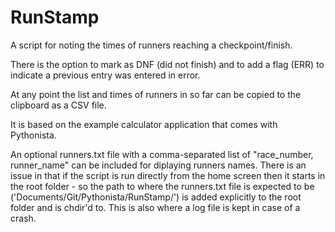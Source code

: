 # RunStamp

A script for noting the times of runners reaching a checkpoint/finish.

There is the option to mark as DNF (did not finish) and to add a flag (ERR) to indicate a previous entry was entered in error.

At any point the list and times of runners in so far can be copied to the clipboard as a CSV file.

It is based on the example calculator application that comes with Pythonista.

An optional runners.txt file with a comma-separated list of "race_number, runner_name" can be included for diplaying runners names.
There is an issue in that if the script is run directly from the home screen then it starts in the root folder - so the path to where the runners.txt file is expected to be ('Documents/Git/Pythonista/RunStamp/') is added explicitly to the root folder and is chdir'd to. This is also where a log file is kept in case of a crash.
